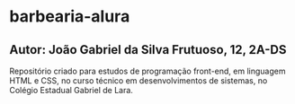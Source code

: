 # barbearia-alura

## Autor: João Gabriel da Silva Frutuoso, 12, 2A-DS

Repositório criado para estudos de programação front-end, em linguagem HTML e CSS, no curso técnico em desenvolvimentos de sistemas, no Colégio Estadual Gabriel de Lara.

